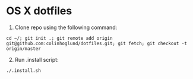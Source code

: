 OS X dotfiles
========

1. Clone repo using the following command:
```
cd ~/; git init .; git remote add origin git@github.com:colinhoglund/dotfiles.git; git fetch; git checkout -t origin/master
```

2. Run .install script:
```
./.install.sh
```
